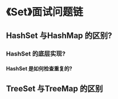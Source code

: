 # 《Set》面试问题链

## HashSet 与HashMap 的区别?

### HashSet 的底层实现?

#### HashSet 是如何检查重复的?

## TreeSet 与TreeMap 的区别

